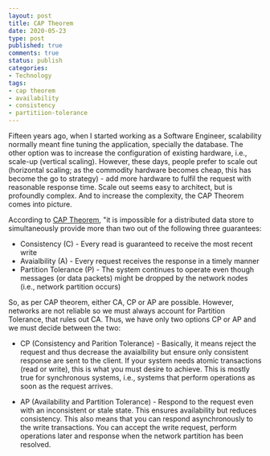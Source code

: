 ```yaml
---
layout: post
title: CAP Theorem
date: 2020-05-23
type: post
published: true
comments: true
status: publish
categories:
- Technology
tags:
- cap theorem
- availability
- consistency
- partitiion-tolerance
---
```


Fifteen years ago, when I started working as a Software Engineer, scalability normally meant fine tuning the application, specially the database. The other option was to increase the configuration of existing hardware, i.e., scale-up (vertical scaling).  However, these days, people prefer to scale out (horizontal scaling; as the commodity hardware becomes cheap, this has become the go to strategy) - add more hardware to fulfil the request with reasonable response time. Scale out seems easy to architect, but is profoundly complex. And to increase the complexity, the CAP Theorem comes into picture. 

According to [CAP Theorem](https://en.wikipedia.org/wiki/CAP_theorem), "it is impossible for a distributed data store to simultaneously provide more than two out of the following three guarantees:

 * Consistency (C) - Every read is guaranteed to receive the most recent write
 * Avaialbility (A) - Every request receives the response in a timely manner
 * Partition Tolerance (P)  - The system continues to operate even though messages (or data packets) might be dropped by the network nodes (i.e., network partition occurs)
 
 So, as per CAP theorem, either CA, CP or AP are possible. However, networks are not reliable so we must always account for Partition Tolerance, that rules out CA. Thus, we have only two options CP or AP and we must decide between the two:
 
 * CP (Consistency and Parition Tolerance) - Basically, it means  reject the request and thus decrease the avaialbility but ensure only consistent response are sent to the client. If your system needs atomic transactions (read or write), this is what you must desire to achieve. This is mostly true for synchronous systems, i.e., systems that perform operations as soon as the request arrives. 
 
 
 * AP (Availability and Partition Tolerance) - Respond to the request even with an inconsistent or stale state. This ensures availability but reduces consistency. This also means that you can respond asynchronously to the write transactions. You can accept the write request, perform operations later and response when the network partition has been resolved. 
 
